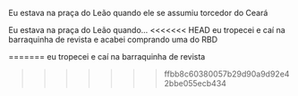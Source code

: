 Eu estava na praça do Leão quando ele se assumiu torcedor do Ceará

Eu estava na praça do Leão quando...
<<<<<<< HEAD
eu tropecei e caí na barraquinha de revista e  acabei comprando uma do RBD

=======
eu tropecei e caí na barraquinha de revista
>>>>>>> ffbb8c60380057b29d90a9d92e42bbe055ecb434
